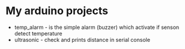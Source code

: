 # My arduino projects

- temp_alarm - is the simple alarm (buzzer) which activate if senson detect temperature 
- ultrasonic - check and prints distance in serial console
